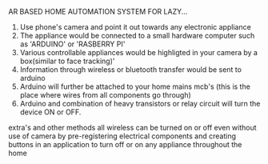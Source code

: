 AR BASED HOME AUTOMATION SYSTEM FOR LAZY...
1) Use phone's camera and point it out towards any electronic appliance
2) The appliance would be connected to a small hardware computer such as 'ARDUINO' or 'RASBERRY PI'
3) Various controllable appliances would be highligted in your camera by a box(similar to face tracking)'
4) Information through wireless or bluetooth transfer would be sent to arduino
5) Arduino will further be attached to your home mains mcb's (this is the place where wires from all components go through)
6) Arduino and combination of heavy transistors or relay circuit will turn the device ON or OFF.

extra's and other methods
all wireless can be turned on or off even without use of camera by pre-registering electrical components and creating buttons in an application to turn off or on any appliance throughout the home
